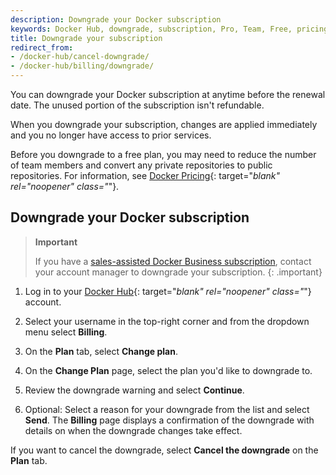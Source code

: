 ```yaml
---
description: Downgrade your Docker subscription
keywords: Docker Hub, downgrade, subscription, Pro, Team, Free, pricing plan,
title: Downgrade your subscription
redirect_from:
- /docker-hub/cancel-downgrade/
- /docker-hub/billing/downgrade/
---
```


You can downgrade your Docker subscription at anytime before the renewal date. The unused portion of the subscription isn't refundable.

When you downgrade your subscription, changes are applied immediately and you no longer have access to prior services.

Before you downgrade to a free plan, you may need to reduce the number of team members and convert any private repositories to public repositories. For information, see [Docker Pricing](https://www.docker.com/pricing){: target="_blank" rel="noopener" class="_"}.

## Downgrade your Docker subscription

>**Important**
>
>If you have a [sales-assisted Docker Business subscription](details.md#sales-assisted), contact your account manager to downgrade your subscription. 
{: .important}

1. Log in to your [Docker Hub](https://hub.docker.com){: target="_blank" rel="noopener" class="_"} account.

2. Select your username in the top-right corner and from the dropdown menu select **Billing**.

3. On the **Plan** tab, select **Change plan**.

4. On the **Change Plan** page, select the plan you'd like to downgrade to. 

5. Review the downgrade warning and select **Continue**.

6. Optional: Select a reason for your downgrade from the list and select **Send**.
    The **Billing** page displays a confirmation of the downgrade with details on when the downgrade changes take effect.

If you want to cancel the downgrade, select **Cancel the downgrade** on the **Plan** tab.
